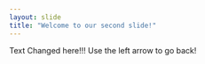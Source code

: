 ```yaml
---
layout: slide
title: "Welcome to our second slide!"
---
```

Text Changed here!!!
Use the left arrow to go back!
